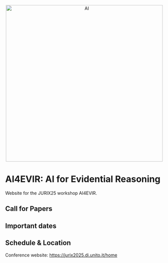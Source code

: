 
<p align="center">
<img width="500" height="500" alt="AI" src="https://github.com/user-attachments/assets/632051ea-bacf-4df5-9e64-b0da4ab59834" />
</p>

# AI4EVIR: AI for Evidential Reasoning
Website for the JURIX25 workshop AI4EVIR.

## Call for Papers

## Important dates

## Schedule & Location

Conference website: https://jurix2025.di.unito.it/home
